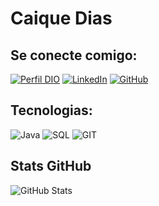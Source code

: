 # Caique Dias
## Se conecte comigo:
[![Perfil DIO](https://img.shields.io/badge/-Meu%20Perfil%20na%20DIO-30A3DC?style=for-the-badge)](https://web.dio.me/users/caiquediasp/users?tab=skills&page=1)
[![LinkedIn](https://img.shields.io/badge/LinkedIn-000?style=for-the-badge&logo=linkedin&logoColor=0E76A8)](https://www.linkedin.com/in/caiquediasp/)
[![GitHub](https://img.shields.io/badge/GitHub-000?style=for-the-badge&logo=github&logoColor=30A3DC)](https://github.com/caiquediasp) 

## Tecnologias: 
![Java](https://img.shields.io/badge/Java-000?style=for-the-badge&logo=java) ![SQL](https://img.shields.io/badge/SQL-07405E?style=for-the-badge&logo=sql&logoColor=white) ![GIT](https://img.shields.io/badge/Git-E34F26?style=for-the-badge&logo=git&logoColor=white)

## Stats GitHub
![GitHub Stats](https://github-readme-stats.vercel.app/api?username=caiquediasp&theme=transparent&bg_color=000&border_color=30A3DC&show_icons=true&icon_color=30A3DC&title_color=E94D5F&text_color=FFF)
